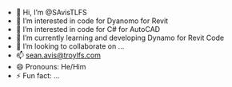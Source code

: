 - 👋 Hi, I’m @SAvisTLFS
- 👀 I’m interested in code for Dyanomo for Revit
- 👀 I’m interested in code for C# for AutoCAD
- 🌱 I’m currently learning and developing Dynamo for Revit Code
- 💞️ I’m looking to collaborate on ...
- 📫 sean.avis@troylfs.com
- 😄 Pronouns: He/Him
- ⚡ Fun fact: ...

<!---
SAvisTLFS/SAvisTLFS is a ✨ special ✨ repository because its `README.md` (this file) appears on your GitHub profile.
You can click the Preview link to take a look at your changes.
--->
